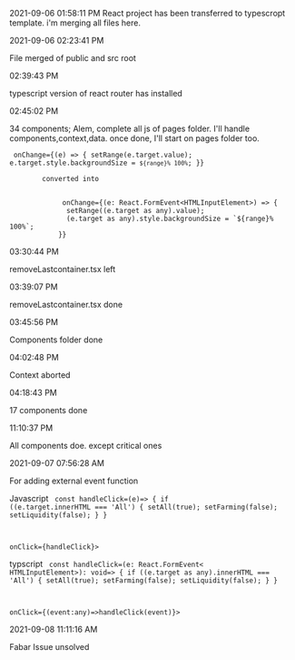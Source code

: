 2021-09-06 01:58:11 PM
React project has been transferred to typescropt template. i'm merging all files here.

2021-09-06 02:23:41 PM

File merged of public and src root

02:39:43 PM

typescript version of react router has installed

02:45:02 PM

34 components; Alem, complete all js of pages folder. I'll handle components,context,data. once done, I'll start on pages folder too.


<code> onChange={(e) => {
              setRange(e.target.value);
              e.target.style.backgroundSize = `${range}% 100%`;
            }} </code>

            converted into 
<code>
             onChange={(e: React.FormEvent&lt;HTMLInputElement&gt;) => {
              setRange((e.target as any).value);
              (e.target as any).style.backgroundSize = `${range}% 100%`;
            }}
</code>


03:30:44 PM

removeLastcontainer.tsx left

03:39:07 PM


removeLastcontainer.tsx done


03:45:56 PM

Components folder done


04:02:48 PM

Context aborted

04:18:43 PM

17 components done

11:10:37 PM

All components doe. except critical ones


2021-09-07 07:56:28 AM

For adding external event function

Javascript
<code>
const handleClick=(e)=> {
    if ((e.target.innerHTML === 'All') {
      setAll(true);
      setFarming(false);
      setLiquidity(false);
    }
  }

  onClick={handleClick}>
  </code>

typscript
<code>
const handleClick=(e: React.FormEvent< HTMLInputElement>): void=> {
    if ((e.target as any).innerHTML === 'All') {
      setAll(true);
      setFarming(false);
      setLiquidity(false);
    }
  }



onClick={(event:any)=>handleClick(event)}>
</code>



2021-09-08 11:11:16 AM

Fabar Issue unsolved